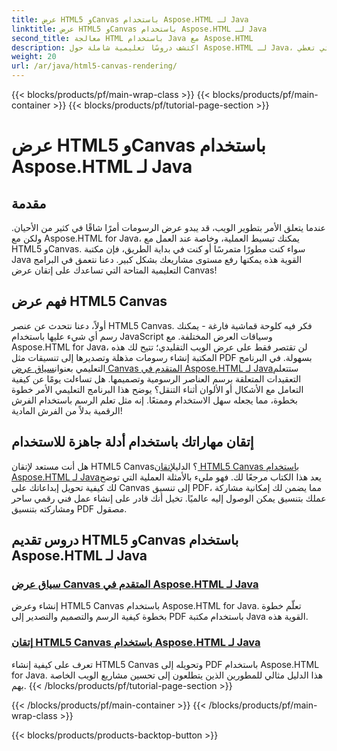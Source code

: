 ```yaml
---
title: عرض HTML5 وCanvas باستخدام Aspose.HTML لـ Java
linktitle: عرض HTML5 وCanvas باستخدام Aspose.HTML لـ Java
second_title: معالجة HTML باستخدام Java مع Aspose.HTML
description: اكتشف دروسًا تعليمية شاملة حول Aspose.HTML لـ Java، والتي تغطي HTML5 وعرض Canvas لتثري مهارات تطوير الويب لديك.
weight: 20
url: /ar/java/html5-canvas-rendering/
---
```


{{< blocks/products/pf/main-wrap-class >}}
{{< blocks/products/pf/main-container >}}
{{< blocks/products/pf/tutorial-page-section >}}

# عرض HTML5 وCanvas باستخدام Aspose.HTML لـ Java

## مقدمة

عندما يتعلق الأمر بتطوير الويب، قد يبدو عرض الرسومات أمرًا شاقًا في كثير من الأحيان. ولكن مع Aspose.HTML for Java، يمكنك تبسيط العملية، وخاصة عند العمل مع HTML5 وCanvas. سواء كنت مطورًا متمرسًا أو كنت في بداية الطريق، فإن مكتبة Java القوية هذه يمكنها رفع مستوى مشاريعك بشكل كبير. دعنا نتعمق في البرامج التعليمية المتاحة التي تساعدك على إتقان عرض Canvas!

## فهم عرض HTML5 Canvas

أولاً، دعنا نتحدث عن عنصر HTML5 Canvas. فكر فيه كلوحة قماشية فارغة - يمكنك رسم أي شيء عليها باستخدام JavaScript وسياقات العرض المختلفة. مع Aspose.HTML for Java، لن تقتصر فقط على عرض الويب التقليدي؛ تتيح لك هذه المكتبة إنشاء رسومات مذهلة وتصديرها إلى تنسيقات مثل PDF بسهولة. في البرنامج التعليمي بعنوان[سياق عرض Canvas المتقدم في Aspose.HTML لـ Java](./advanced-canvas-rendering-context/)ستتعلم التعقيدات المتعلقة برسم العناصر الرسومية وتصميمها. هل تساءلت يومًا عن كيفية التعامل مع الأشكال أو الألوان أثناء التنقل؟ يوضح هذا البرنامج التعليمي الأمر خطوة بخطوة، مما يجعله سهل الاستخدام وممتعًا. إنه مثل تعلم الرسم باستخدام الفرش الرقمية بدلاً من الفرش المادية!

## إتقان مهاراتك باستخدام أدلة جاهزة للاستخدام

 هل أنت مستعد لإتقان HTML5 Canvas؟ الدليل[إتقان HTML5 Canvas باستخدام Aspose.HTML لـ Java](./html5-canvas/)يعد هذا الكتاب مرجعًا لك. فهو مليء بالأمثلة العملية التي توضح لك كيفية تحويل إبداعاتك على Canvas إلى تنسيق PDF، مما يضمن لك إمكانية مشاركة عملك بتنسيق يمكن الوصول إليه عالميًا. تخيل أنك قادر على إنشاء عمل فني رقمي ساحر ومشاركته بتنسيق PDF مصقول.

## دروس تقديم HTML5 وCanvas باستخدام Aspose.HTML لـ Java
### [سياق عرض Canvas المتقدم في Aspose.HTML لـ Java](./advanced-canvas-rendering-context/)
إنشاء وعرض HTML5 Canvas باستخدام Aspose.HTML for Java. تعلّم خطوة بخطوة كيفية الرسم والتصميم والتصدير إلى PDF باستخدام مكتبة Java القوية هذه.
### [إتقان HTML5 Canvas باستخدام Aspose.HTML لـ Java](./html5-canvas/)
تعرف على كيفية إنشاء HTML5 Canvas وتحويله إلى PDF باستخدام Aspose.HTML for Java. هذا الدليل مثالي للمطورين الذين يتطلعون إلى تحسين مشاريع الويب الخاصة بهم.
{{< /blocks/products/pf/tutorial-page-section >}}

{{< /blocks/products/pf/main-container >}}
{{< /blocks/products/pf/main-wrap-class >}}

{{< blocks/products/products-backtop-button >}}
